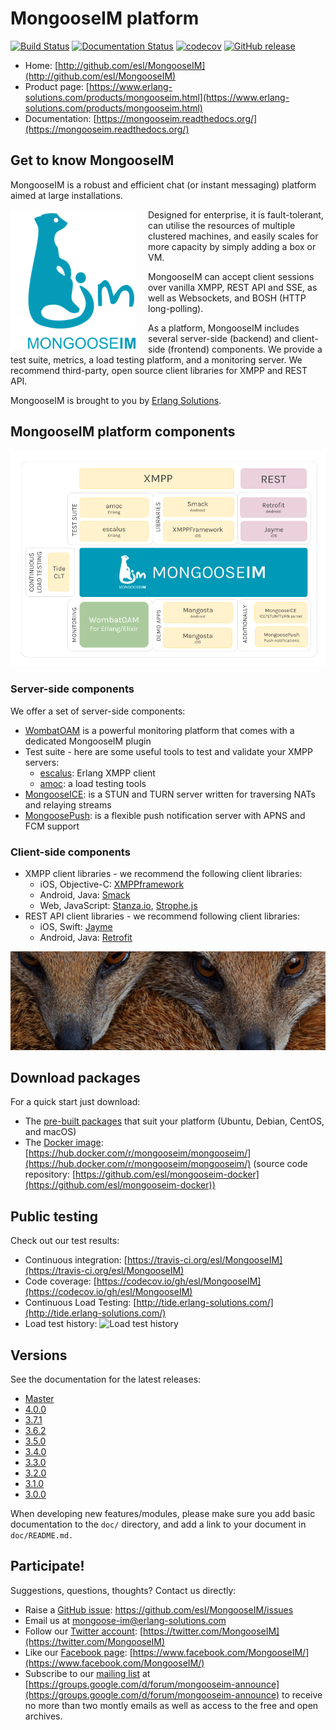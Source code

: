 # MongooseIM platform
[![Build Status](https://travis-ci.org/esl/MongooseIM.svg?branch=master)](https://travis-ci.org/esl/MongooseIM) [![Documentation Status](https://readthedocs.org/projects/mongooseim/badge/?version=latest)](https://mongooseim.readthedocs.org/en/latest/?badge=latest) [![codecov](https://codecov.io/gh/esl/MongooseIM/branch/master/graph/badge.svg)](https://codecov.io/gh/esl/MongooseIM) [![GitHub release](https://img.shields.io/github/release/esl/MongooseIM.svg)](https://github.com/esl/MongooseIM/releases)

* Home: [http://github.com/esl/MongooseIM](http://github.com/esl/MongooseIM)
* Product page: [https://www.erlang-solutions.com/products/mongooseim.html](https://www.erlang-solutions.com/products/mongooseim.html)
* Documentation: [https://mongooseim.readthedocs.org/](https://mongooseim.readthedocs.org/)


## Get to know MongooseIM

MongooseIM is a robust and efficient chat (or instant messaging) platform aimed at large installations.

<img align="left" src="MongooseIM_logo.png" alt="MongooseIM platform's logo" style="padding-right: 20px;"/>

Designed for enterprise, it is fault-tolerant, can utilise the resources of multiple clustered machines, and easily scales for more capacity by simply adding a box or VM.

MongooseIM can accept client sessions over vanilla XMPP, REST API and SSE, as well as Websockets, and BOSH (HTTP long-polling).

As a platform, MongooseIM includes several server-side (backend) and client-side (frontend) components.
We provide a test suite, metrics, a load testing platform, and a monitoring server.
We recommend third-party, open source client libraries for XMPP and REST API.

MongooseIM is brought to you by [Erlang Solutions](https://www.erlang-solutions.com/).

## MongooseIM platform components

<img src="MongooseIM_Platform_components.png" alt="MongooseIM platform schema" />

### Server-side components

We offer a set of server-side components:

* [WombatOAM](https://www.erlang-solutions.com/products/wombat-oam.html) is a powerful monitoring platform that comes with a dedicated MongooseIM plugin
* Test suite - here are some useful tools to test and validate your XMPP servers:
    * [escalus](https://github.com/esl/escalus): Erlang XMPP client
    * [amoc](https://github.com/esl/amoc): a load testing tools
* [MongooseICE](https://github.com/esl/MongooseICE): is a STUN and TURN server written for traversing NATs and relaying streams
* [MongoosePush](https://github.com/esl/MongoosePush): is a flexible push notification server with APNS and FCM support


### Client-side components

* XMPP client libraries - we recommend the following client libraries:
    * iOS, Objective-C: [XMPPframework](https://github.com/robbiehanson/XMPPFramework)
    * Android, Java: [Smack](https://github.com/igniterealtime/Smack)
    * Web, JavaScript: [Stanza.io](https://github.com/otalk/stanza.io), [Strophe.js](https://github.com/strophe/strophejs)
* REST API client libraries - we recommend following client libraries:
    * iOS, Swift: [Jayme](https://github.com/inaka/Jayme)
    * Android, Java: [Retrofit](https://github.com/square/retrofit)


<img src="mongoose_top_banner_800.jpeg" alt="MongooseIM platform's mongooses faces" />

## Download packages

For a quick start just download:

* The [pre-built packages](https://www.erlang-solutions.com/resources/download.html) that suit your platform (Ubuntu, Debian, CentOS, and macOS)
* The [Docker image](https://hub.docker.com/r/mongooseim/mongooseim/): [https://hub.docker.com/r/mongooseim/mongooseim/](https://hub.docker.com/r/mongooseim/mongooseim/) (source code repository: [https://github.com/esl/mongooseim-docker](https://github.com/esl/mongooseim-docker))

## Public testing

Check out our test results:

* Continuous integration: [https://travis-ci.org/esl/MongooseIM](https://travis-ci.org/esl/MongooseIM)
* Code coverage: [https://codecov.io/gh/esl/MongooseIM](https://codecov.io/gh/esl/MongooseIM)
* Continuous Load Testing: [http://tide.erlang-solutions.com/](http://tide.erlang-solutions.com/)
* Load test history:
  ![Load test history](https://tide.erlang-solutions.com/charts/bidaily_last_year.png)



## Versions

See the documentation for the latest releases:

* [Master](https://mongooseim.readthedocs.org/en/latest/)
* [4.0.0](https://mongooseim.readthedocs.io/en/4.0.0/)
* [3.7.1](https://mongooseim.readthedocs.io/en/3.7.1/)
* [3.6.2](https://mongooseim.readthedocs.io/en/3.6.2/)
* [3.5.0](https://mongooseim.readthedocs.io/en/3.5.0/)
* [3.4.0](https://mongooseim.readthedocs.io/en/3.4.0/)
* [3.3.0](https://mongooseim.readthedocs.io/en/3.3.0/)
* [3.2.0](https://mongooseim.readthedocs.io/en/3.2.0/)
* [3.1.0](https://mongooseim.readthedocs.io/en/3.1.0/)
* [3.0.0](https://mongooseim.readthedocs.io/en/3.0.0/)


When developing new features/modules, please make sure you add basic documentation to the `doc/` directory, and add a link to your document in `doc/README.md.`


## Participate!

Suggestions, questions, thoughts? Contact us directly:

* Raise a [GitHub issue](https://github.com/esl/MongooseIM/issues): https://github.com/esl/MongooseIM/issues
* Email us at <a href='mailto:mongoose-im@erlang-solutions.com'>mongoose-im@erlang-solutions.com</a>
* Follow our [Twitter account](https://twitter.com/MongooseIM): [https://twitter.com/MongooseIM](https://twitter.com/MongooseIM)
* Like our [Facebook page](https://www.facebook.com/MongooseIM/): [https://www.facebook.com/MongooseIM/](https://www.facebook.com/MongooseIM/)
* Subscribe to our [mailing list](https://groups.google.com/d/forum/mongooseim-announce) at [https://groups.google.com/d/forum/mongooseim-announce](https://groups.google.com/d/forum/mongooseim-announce) to receive no more than two montly emails as well as access to the free and open archives.
